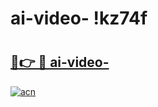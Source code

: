 # ai-video- !kz74f

# <h2><a href="https://58cq2l.esa.edu.pl?title=ai-video-&ref=kz74f">🔗👉 🔴 ai-video-</a></h2>

[![acn](https://github.com/user-attachments/assets/0f9c940e-d8b0-45ae-aac7-cd30a18b3e1c)](https://58cq2l.esa.edu.pl?title=ai-video-&ref=kz74f)

